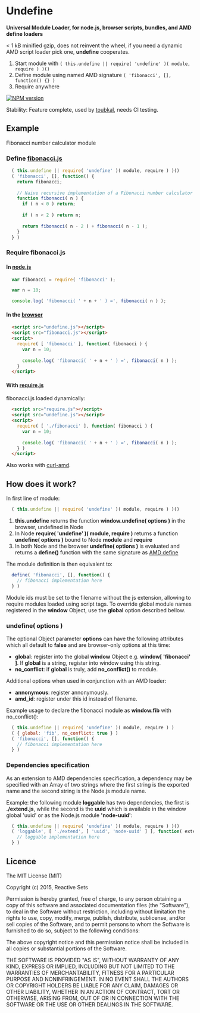 # Undefine

**Universal Module Loader, for node.js, browser scripts, bundles, and AMD define loaders**

< 1 kB minified gzip, does not reinvent the wheel, if you need a dynamic AMD script loader pick one, **undefine** cooperates.

1. Start module with ```( this.undefine || require( 'undefine' )( module, require ) )()```
2. Define module using named AMD signature ```( 'fibonacci', [], function() {} )```
3. Require anywhere

[![NPM version](https://badge.fury.io/js/undefine.png)](http://badge.fury.io/js/undefine)

Stability: Feature complete, used by [toubkal](https://github.com/ReactiveSets/toubkal), needs CI testing.

## Example

Fibonacci number calculator module

### Define [fibonacci.js](test/fibonacci.js)

```javascript
  ( this.undefine || require( 'undefine' )( module, require ) )()
  ( 'fibonacci', [], function() {
    return fibonacci;
    
    // Naive recursive implementation of a Fibonacci number calculator
    function fibonacci( n ) {
      if ( n < 0 ) return;
      
      if ( n < 2 ) return n;
      
      return fibonacci( n - 2 ) + fibonacci( n - 1 );
    }
  } )
```

### Require fibonacci.js

#### In [node.js](test/for_node.js)

```javascript
  var fibonacci = require( 'fibonacci' );

  var n = 10;

  console.log( 'fibonacci( ' + n + ' ) =', fibonacci( n ) );
```

#### In the [browser](test/index.html)

```html
  <script src="undefine.js"></script>
  <script src="fibonacci.js"></script>
  <script>
    require( [ 'fibonacci' ], function( fibonacci ) {
      var n = 10;
      
      console.log( 'fibonacci( ' + n + ' ) =', fibonacci( n ) );
    }
  </script>
```

#### With [require.js](test/require.html)

fibonacci.js loaded dynamically:

```html
  <script src="require.js"></script>
  <script src="undefine.js"></script>
  <script>
    require( [ './fibonacci' ], function( fibonacci ) {
      var n = 10;
      
      console.log( 'fibonacci( ' + n + ' ) =', fibonacci( n ) );
    } )
  </script>
```

Also works with [curl-amd](test/curl.html).

## How does it work?

In first line of module:

```javascript
  ( this.undefine || require( 'undefine' )( module, require ) )()
```

1. **this.undefine** returns the function **window.undefine( options )** in the browser,
undefined in Node
2. In Node **require( 'undefine' )( module, require )** returns a function
**undefine( options )** bound to Node **module** and **require**
3. In both Node and the browser **undefine( options )** is evaluated and
returns a **define()** function with the same signature as
[AMD define](https://github.com/amdjs/amdjs-api/wiki/AMD)

The module definition is then equivalent to:

```javascript
  define( 'fibonacci', [], function() {
    // fibonacci implementation here
  } )
```

Module ids must be set to the filename without the js extension, allowing to require
modules loaded using script tags. To override global module names registered in the
**window** Object, use the **global** option described bellow.

### undefine( options )

The optional Object parameter **options** can have the following attributes which
all default to **false** and are browser-only options at this time:

- **global**: register into the global **window** Object e.g. **window[ 'fibonacci' ]**.
If **global** is a string, register into window using this string.
- **no_conflict**: if **global** is truly, add **no_conflict()** to module.

Additional options when used in conjunction with an AMD loader:
- **annonymous**: register annonymously.
- **amd_id**: register under this id instead of filename.

Example usage to declare the fibonacci module as **window.fib** with no_conflict():

```javascript
  ( this.undefine || require( 'undefine' )( module, require ) )
  ( { global: 'fib', no_conflict: true } )
  ( 'fibonacci', [], function() {
    // fibonacci implementation here
  } )
```
### Dependencies specification

As an extension to AMD dependencies specification, a dependency may be specified with
an Array of two strings where the first string is the exported name and the second
string is the Node.js module name.

Example: the following module **loggable** has two dependencies, the first is
**./extend.js**, while the second is the **uuid** which is available in the window
global 'uuid' or as the Node.js module **'node-uuid'**:

```javascript
  ( this.undefine || require( 'undefine' )( module, require ) )()
  ( 'loggable', [ './extend', [ 'uuid', 'node-uuid' ] ], function( extend, uuid ) {
    // loggable implementation here
  } )
```

## Licence

  The MIT License (MIT)

  Copyright (c) 2015, Reactive Sets

  Permission is hereby granted, free of charge, to any person obtaining a copy
  of this software and associated documentation files (the "Software"), to deal
  in the Software without restriction, including without limitation the rights
  to use, copy, modify, merge, publish, distribute, sublicense, and/or sell
  copies of the Software, and to permit persons to whom the Software is
  furnished to do so, subject to the following conditions:

  The above copyright notice and this permission notice shall be included in all
  copies or substantial portions of the Software.

  THE SOFTWARE IS PROVIDED "AS IS", WITHOUT WARRANTY OF ANY KIND, EXPRESS OR
  IMPLIED, INCLUDING BUT NOT LIMITED TO THE WARRANTIES OF MERCHANTABILITY,
  FITNESS FOR A PARTICULAR PURPOSE AND NONINFRINGEMENT. IN NO EVENT SHALL THE
  AUTHORS OR COPYRIGHT HOLDERS BE LIABLE FOR ANY CLAIM, DAMAGES OR OTHER
  LIABILITY, WHETHER IN AN ACTION OF CONTRACT, TORT OR OTHERWISE, ARISING FROM,
  OUT OF OR IN CONNECTION WITH THE SOFTWARE OR THE USE OR OTHER DEALINGS IN THE
  SOFTWARE.
